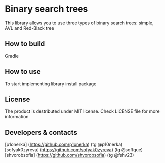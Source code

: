 # Binary search trees

This library allows you to use three types of binary search trees: simple, AVL and Red-Black tree


## How to build
Gradle
## How to use
To start implementing library install package
## License
The product is destributed under MIT license. Check LICENSE file for more information
## Developers & contacts
[p1onerka] (https://github.com/p1onerka) (tg @p10nerka)  
[sofyak0zyreva] (https://github.com/sofyak0zyreva) (tg @soffque)  
[shvorobsofia] (https://github.com/shvorobsofia) (tg @fshv23)  
